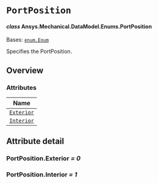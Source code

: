 # `PortPosition`

<a id="ansys.mechanical.stubs.v241.Ansys.Mechanical.DataModel.Enums.PortPosition"></a>

#### *class* Ansys.Mechanical.DataModel.Enums.PortPosition

Bases: [`enum.Enum`](https://docs.python.org/3/library/enum.html#enum.Enum)

Specifies the PortPosition.

<!-- !! processed by numpydoc !! -->

<a id="overview"></a>

## Overview

### Attributes

| Name |
| ---------------------------------------- |
| [`Exterior`](#PortPosition.Exterior) |
| [`Interior`](#PortPosition.Interior) |

<a id="attribute-detail"></a>

## Attribute detail

<a id="PortPosition.Exterior"></a>

### PortPosition.Exterior *= 0*

<a id="PortPosition.Interior"></a>

### PortPosition.Interior *= 1*


